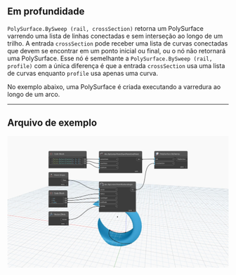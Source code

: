 ## Em profundidade
`PolySurface.BySweep (rail, crossSection)` retorna um PolySurface varrendo uma lista de linhas conectadas e sem interseção ao longo de um trilho. A entrada `crossSection` pode receber uma lista de curvas conectadas que devem se encontrar em um ponto inicial ou final, ou o nó não retornará uma PolySurface. Esse nó é semelhante a `PolySurface.BySweep (rail, profile)` com a única diferença é que a entrada `crossSection` usa uma lista de curvas enquanto `profile` usa apenas uma curva.

No exemplo abaixo, uma PolySurface é criada executando a varredura ao longo de um arco.


___
## Arquivo de exemplo

![PolySurface.BySweep](./Autodesk.DesignScript.Geometry.PolySurface.BySweep_img.jpg)
